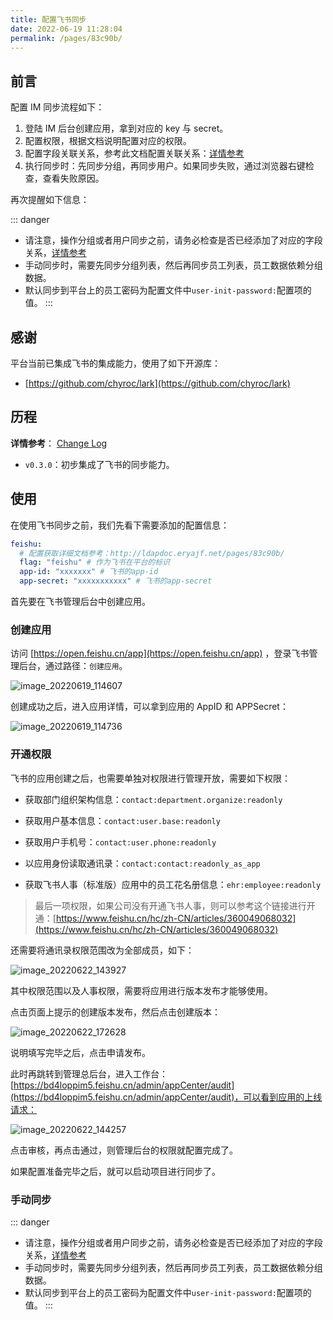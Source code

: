 ```yaml
---
title: 配置飞书同步
date: 2022-06-19 11:28:04
permalink: /pages/83c90b/
---
```


## 前言

配置 IM 同步流程如下：

1. 登陆 IM 后台创建应用，拿到对应的 key 与 secret。
2. 配置权限，根据文档说明配置对应的权限。
3. 配置字段关联关系，参考此文档配置关联关系：[详情参考](/pages/84953d/)
4. 执行同步时：先同步分组，再同步用户。如果同步失败，通过浏览器右键检查，查看失败原因。

再次提醒如下信息：

::: danger

- 请注意，操作分组或者用户同步之前，请务必检查是否已经添加了对应的字段关系，[详情参考](/pages/84953d/)
- 手动同步时，需要先同步分组列表，然后再同步员工列表，员工数据依赖分组数据。
- 默认同步到平台上的员工密码为配置文件中`user-init-password:`配置项的值。
  :::

## 感谢

平台当前已集成飞书的集成能力，使用了如下开源库：

- [https://github.com/chyroc/lark](https://github.com/chyroc/lark)

## 历程

**详情参考**： [Change Log](https://github.com/eryajf/go-ldap-admin/releases/)

- `v0.3.0`：初步集成了飞书的同步能力。

## 使用

在使用飞书同步之前，我们先看下需要添加的配置信息：

```yaml
feishu:
  # 配置获取详细文档参考：http://ldapdoc.eryajf.net/pages/83c90b/
  flag: "feishu" # 作为飞书在平台的标识
  app-id: "xxxxxxx" # 飞书的app-id
  app-secret: "xxxxxxxxxxx" # 飞书的app-secret
```

首先要在飞书管理后台中创建应用。

### 创建应用

访问 [https://open.feishu.cn/app](https://open.feishu.cn/app) ，登录飞书管理后台，通过路径：`创建应用`。

![image_20220619_114607](/img/image_20220619_114607.png)

创建成功之后，进入应用详情，可以拿到应用的 AppID 和 APPSecret：

![image_20220619_114736](/img/image_20220619_114736.png)

### 开通权限

飞书的应用创建之后，也需要单独对权限进行管理开放，需要如下权限：

- 获取部门组织架构信息：`contact:department.organize:readonly`

- 获取用户基本信息：`contact:user.base:readonly`

- 获取用户手机号：`contact:user.phone:readonly`

- 以应用身份读取通讯录：`contact:contact:readonly_as_app`
- 获取飞书人事（标准版）应用中的员工花名册信息：`ehr:employee:readonly`

> 最后一项权限，如果公司没有开通飞书人事，则可以参考这个链接进行开通：[https://www.feishu.cn/hc/zh-CN/articles/360049068032](https://www.feishu.cn/hc/zh-CN/articles/360049068032)

还需要将通讯录权限范围改为全部成员，如下：

![image_20220622_143927](/img/image_20220622_143927.png)

其中权限范围以及人事权限，需要将应用进行版本发布才能够使用。

点击页面上提示的创建版本发布，然后点击创建版本：

![image_20220622_172628](/img/image_20220622_172628.png)

说明填写完毕之后，点击申请发布。

此时再跳转到管理总后台，进入工作台：[https://bd4loppim5.feishu.cn/admin/appCenter/audit](https://bd4loppim5.feishu.cn/admin/appCenter/audit)，可以看到应用的上线请求：

![image_20220622_144257](/img/image_20220622_144257.png)

点击审核，再点击通过，则管理后台的权限就配置完成了。

如果配置准备完毕之后，就可以启动项目进行同步了。

### 手动同步

::: danger

- 请注意，操作分组或者用户同步之前，请务必检查是否已经添加了对应的字段关系，[详情参考](/pages/84953d/)
- 手动同步时，需要先同步分组列表，然后再同步员工列表，员工数据依赖分组数据。
- 默认同步到平台上的员工密码为配置文件中`user-init-password:`配置项的值。
  :::
